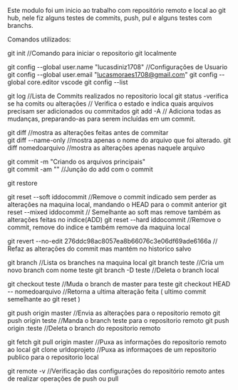 Este modulo foi um inicio ao trabalho com repositório remoto e local ao git hub, nele fiz alguns testes de commits, push, pul e alguns testes com branchs.

Comandos utilizados: 



git init                                                       //Comando para iniciar o repositorio git localmente

git config --global user.name "lucasdiniz1708"                  //Configurações de Usuario                
git config --global user.email "lucasmoraes1708@gmail.com"
git config --global core.editor vscode
git config --list

git log                                                       //Lista de Commits realizados no repositorio local
git status -verifica se ha comits ou alterações               // Verifica o estado e indica quais arquivos precisam ser adicionados ou commitados
git add -A                                                     // Adiciona todas as mudanças, preparando-as para serem incluídas em um commit. 

git diff                                                        //mostra as alterações feitas antes de commitar         
git diff --name-only                                            //mostra apenas o nome do arquivo que foi alterado.
git diff nomedoarquivo                                          //mostra as alterações apenas naquele arquivo

git commit -m "Criando os arquivos principais"                
git commit -am ""                                               //Junção do add com o commit

git restore 

git reset --soft iddocommit                             //Remove o commit indicado sem perder as alterações na maquina local, mandando o HEAD para o commit anterior
git reset --mixed iddocommit                            // Semelhante ao soft mas remove também as alterações feitas no indice(ADD)
git reset --hard  iddocommit                            //Remove o commit, remove do indice e também remove da maquina local

git revert --no-edit 276ddc98ac8057ea8b66076c3e06df69ade6166a       // Refaz as alterações do commit mas mantém no historico salvo 

git branch                                        //Lista os branches na maquina local
git branch teste                                  //Cria um novo branch com nome teste
git branch -D teste                               //Deleta o branch local

git checkout teste                             //Muda o branch de master para teste 
git checkout HEAD -- nomedoarquivo            //Retorna a ultima alteração feita ( ultimo commit semelhante ao git reset )

git push origin master                      //Envia as alterações para o repositorio remoto
git push origin teste                       //Manda o branch teste para o repositorio remoto
git push origin :teste                     //Deleta o branch do repositorio remoto

git fetch 
git pull origin master                      //Puxa as informações do repositorio remoto ao local
git clone urldoprojeto                      //Puxa as informaçoes de um repositorio publico para o repositorio local

git remote -v                           //Verificação das configurações do repositório remoto antes de realizar operações de push ou pull
